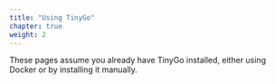 ```yaml
---
title: "Using TinyGo"
chapter: true
weight: 2
---
```


These pages assume you already have TinyGo installed, either using Docker or by installing it manually.
